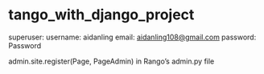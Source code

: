 # tango_with_django_project

superuser:
username: aidanling
email: aidanling108@gmail.com
password: Password

admin.site.register(Page, PageAdmin) in Rango’s admin.py file